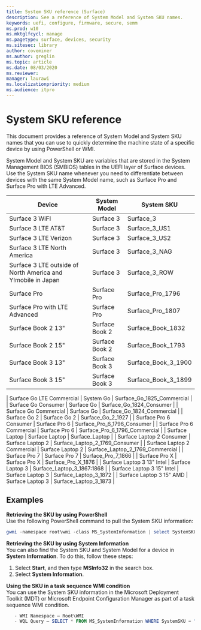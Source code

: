 ```yaml
---
title: System SKU reference (Surface)
description: See a reference of System Model and System SKU names.
keywords: uefi, configure, firmware, secure, semm
ms.prod: w10
ms.mktglfcycl: manage
ms.pagetype: surface, devices, security
ms.sitesec: library
author: coveminer
ms.author: greglin
ms.topic: article
ms.date: 08/03/2020
ms.reviewer: 
manager: laurawi
ms.localizationpriority: medium
ms.audience: itpro
---
```


# System SKU reference

This document provides a reference of System Model and System SKU names that you can use to quickly determine the machine state of a specific device by using PowerShell or WMI.

System Model and System SKU are variables that are stored in the System Management BIOS (SMBIOS) tables in the UEFI layer of Surface devices. Use the System SKU name whenever you need to differentiate between devices with the same System Model name, such as Surface Pro and Surface Pro with LTE Advanced.

| Device   | System Model | System SKU       |
| ---------- | ----------- | -------------- |
| Surface 3 WiFI                                               | Surface 3        | Surface_3                        |
| Surface 3 LTE AT&T                                           | Surface 3        | Surface_3_US1                    |
| Surface 3 LTE Verizon                                        | Surface 3        | Surface_3_US2                    |
| Surface 3 LTE North America                                  | Surface 3        | Surface_3_NAG                    |
| Surface 3 LTE outside of North America and Y!mobile in Japan | Surface 3        | Surface_3_ROW                    |
| Surface Pro                                                  | Surface Pro      | Surface_Pro_1796                 |
| Surface Pro with LTE Advanced                                | Surface Pro      | Surface_Pro_1807                 |
| Surface Book 2 13"                                        | Surface Book 2   | Surface_Book_1832                |
| Surface Book 2 15"                                        | Surface Book 2   | Surface_Book_1793                |
| Surface Book 3 13"                                        | Surface Book 3   | Surface_Book_3_1900                |
| Surface Book 3 15"                                        | Surface Book 3   | Surface_Book_3_1899

| Surface Go LTE Commercial | System Go | Surface_Go_1825_Commercial |
| Surface Go Consumer                                          | Surface Go       | Surface_Go_1824_Consumer         |
| Surface Go Commercial                                        | Surface Go       | Surface_Go_1824_Commercial       |
| Surface Go 2                                                 | Surface Go 2     | Surface_Go_2_1927                |
| Surface Pro 6 Consumer                                       | Surface Pro 6    | Surface_Pro_6_1796_Consumer      |
| Surface Pro 6 Commercial                                     | Surface Pro 6    | Surface_Pro_6_1796_Commercial    |
| Surface Laptop                                               | Surface Laptop   | Surface_Laptop                   |
| Surface Laptop 2 Consumer                                    | Surface Laptop 2 | Surface_Laptop_2_1769_Consumer   |
| Surface Laptop 2 Commercial                                  | Surface Laptop 2 | Surface_Laptop_2_1769_Commercial |
| Surface Pro 7                 | Surface Pro 7    | Surface_Pro_7_1866         |
| Surface Pro X                 | Surface Pro X    | Surface_Pro_X_1876         |
| Surface Laptop 3 13" Intel | Surface Laptop 3 | Surface_Laptop_3_1867:1868 |
| Surface Laptop 3 15" Intel | Surface Laptop 3 | Surface_Laptop_3_1872      |
| Surface Laptop 3 15" AMD   | Surface Laptop 3 | Surface_Laptop_3_1873      | 

## Examples 

**Retrieving the SKU by using PowerShell**  
Use the following PowerShell command to pull the System SKU information:

 ``` powershell  
gwmi -namespace root\wmi -class MS_SystemInformation | select SystemSKU 
```

**Retrieving the SKU by using System Information**  
You can also find the System SKU and System Model for a device in **System Information**. To do this, follow these steps:

1. Select **Start**, and then type **MSInfo32** in the search box.  
1. Select **System Information**.

**Using the SKU in a task sequence WMI condition**  
You can use the System SKU information in the Microsoft Deployment Toolkit (MDT) or Microsoft Endpoint Configuration Manager as part of a task sequence WMI condition.

 ``` powershell  
    - WMI Namespace – Root\WMI
    - WQL Query – SELECT * FROM MS_SystemInformation WHERE SystemSKU = "Surface_Pro_1796"
 ``` 
